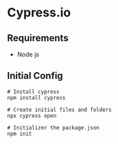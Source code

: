 # Cypress.io

## Requirements
- Node js

## Initial Config

```
# Install cypress
npm install cypress

# Create initial files and folders
npx cypress open

# Initializer the package.json
npm init
```
